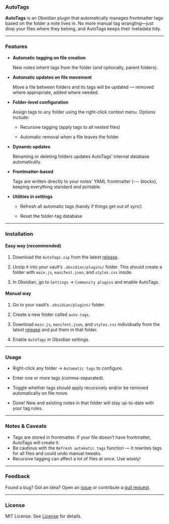 ### AutoTags

**AutoTags** is an Obsidian plugin that automatically manages frontmatter tags based on the folder a note lives in. No more manual tag wrangling—just drop your files where they belong, and AutoTags keeps their metadata tidy.

---

### Features
- **Automatic tagging on file creation**

  New notes inherit tags from the folder (and optionally, parent folders).

- **Automatic updates on file movement**

  Move a file between folders and its tags will be updated — removed where appropriate, added where needed.

- **Folder-level configuration**

  Assign tags to any folder using the right-click context menu. Options include:

	- Recursive tagging (apply tags to all nested files)

	- Automatic removal when a file leaves the folder

- **Dynamic updates**

  Renaming or deleting folders updates AutoTags’ internal database automatically.

- **Frontmatter-based**

  Tags are written directly to your notes’ YAML frontmatter (--- blocks), keeping everything standard and portable.

- **Utilities in settings**

	- Refresh all automatic tags (handy if things get out of sync)

	- Reset the folder-tag database

---

### Installation

#### Easy way (recommended)

1. Download the `AutoTags.zip` from the latest [release](https://github.com/thisisozy/auto-tags/releases).

2. Unzip it into your vault’s `.obsidian/plugins/` folder. This should create a folder with `main.js`, `manifest.json`, and `styles.css` inside.

3. In Obsidian, go to `Settings` → `Community plugins` and enable AutoTags.

#### Manual way

1. Go to your vault’s `.obsidian/plugins/` folder.

2. Create a new folder called `auto-tags`.

3. Download `main.js`, `manifest.json`, and `styles.css` individually from the latest [release](https://github.com/thisisozy/auto-tags/releases) and put them in that folder.

4. Enable `AutoTags` in Obsidian settings.

---

### Usage

- Right-click any folder → `Automatic tags` to configure.

- Enter one or more tags (comma-separated).

- Toggle whether tags should apply recursively and/or be removed automatically on file move.

- Done! New and existing notes in that folder will stay up-to-date with your tag rules.

---

### Notes & Caveats
- Tags are stored in frontmatter. If your file doesn’t have frontmatter, AutoTags will create it.
- Be cautious with the `Refresh automatic tags` function — it rewrites tags for all files and could undo manual tweaks.
- Recursive tagging can affect a lot of files at once. Use wisely!

---

### Feedback
Found a bug? Got an idea? Open an [issue](https://github.com/thisisozy/auto-tags/issues) or contribute a [pull request](https://github.com/thisisozy/auto-tags/pulls).

---

### License
MIT License. See [License](./LICENSE) for details.
